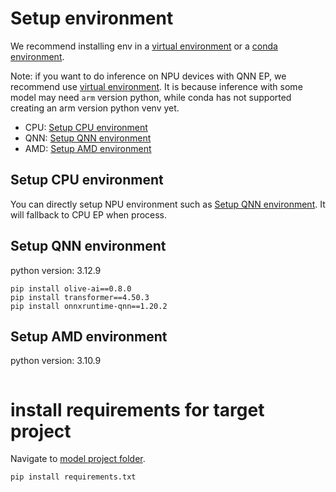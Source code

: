 # Setup environment
We recommend installing env in a [virtual environment](https://docs.python.org/3/library/venv.html) or a [conda environment](https://docs.conda.io/projects/conda/en/latest/user-guide/tasks/manage-environments.html).

Note: if you want to do inference on NPU devices with QNN EP, we recommend use [virtual environment](https://docs.python.org/3/library/venv.html). It is because inference with some model may need `arm` version python, while conda has not supported creating an arm version python venv yet.

- CPU: [Setup CPU environment](#setup-cpu-environment)
- QNN: [Setup QNN environment](#setup-qnn-environment)
- AMD: [Setup AMD environment](#setup-amd-environment)

## Setup CPU environment
You can directly setup NPU environment such as [Setup QNN environment](#setup-qnn-environment). It will fallback to CPU EP when process.

## Setup QNN environment
python version: 3.12.9
```
pip install olive-ai==0.8.0
pip install transformer==4.50.3
pip install onnxruntime-qnn==1.20.2
```

## Setup AMD environment
python version: 3.10.9
```
```

# install requirements for target project
Navigate to [model project folder](./README.md#model-files).
```
pip install requirements.txt
```
